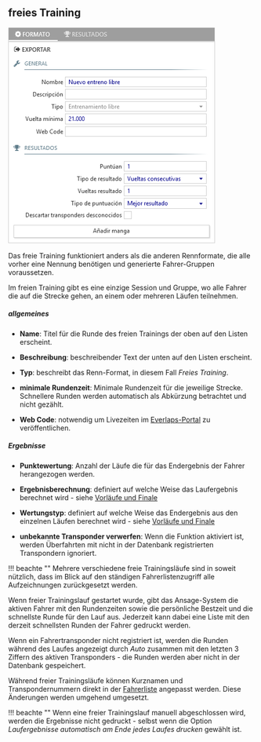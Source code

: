 ## freies Training 

![freies Training ](../img/freepractice.png)

Das freie Training funktioniert anders als die anderen Rennformate, die alle vorher eine Nennung benötigen und generierte Fahrer-Gruppen voraussetzen.

Im freien Training gibt es eine einzige Session und Gruppe, wo alle Fahrer die auf die Strecke gehen, an einem oder mehreren Läufen teilnehmen.

##### allgemeines

- **Name**: Titel für die Runde des freien Trainings der oben auf den Listen erscheint.

- **Beschreibung**: beschreibender Text der unten auf den Listen erscheint.

- **Typ**: beschreibt das Renn-Format, in diesem Fall *Freies Training*.

- **minimale Rundenzeit**: Minimale Rundenzeit für die jeweilige Strecke. Schnellere Runden werden automatisch als Abkürzung betrachtet und nicht gezählt.

- **Web Code**: notwendig um Livezeiten im [Everlaps-Portal](http://everlaps.com) zu veröffentlichen.

##### Ergebnisse

- **Punktewertung**: Anzahl der Läufe die für das Endergebnis der Fahrer herangezogen werden.

- **Ergebnisberechnung**: definiert auf welche Weise das Laufergebnis berechnet wird - siehe [Vorläufe und Finale](./qualify-finals/index.html)

- **Wertungstyp**: definiert auf welche Weise das Endergebnis aus den einzelnen Läufen berechnet wird - siehe [Vorläufe und Finale](./qualify-finals/index.html)

- **unbekannte Transponder verwerfen**: Wenn die Funktion aktiviert ist, werden Überfahrten mit nicht in der Datenbank registrierten Transpondern ignoriert.

!!! beachte ""
	Mehrere verschiedene freie Trainingsläufe sind in soweit nützlich, dass im Blick auf den ständigen Fahrerlistenzugriff alle Aufzeichnungen zurückgesetzt werden.

Wenn freier Trainingslauf gestartet wurde, gibt das Ansage-System die aktiven Fahrer mit den Rundenzeiten sowie die persönliche Bestzeit und die schnellste Runde für den Lauf aus. Jederzeit kann dabei eine Liste mit den derzeit schnellsten Runden der Fahrer gedruckt werden.

Wenn ein Fahrertransponder nicht registriert ist, werden die Runden während des Laufes angezeigt durch *Auto* zusammen mit den letzten 3 Ziffern des aktiven Transponders - die Runden werden aber nicht in der Datenbank gespeichert.

Während freier Trainingsläufe können Kurznamen und Transpondernummern direkt in der [Fahrerliste](../user-guide/drivers/index.html) angepasst werden. Diese Änderungen werden umgehend umgesetzt.

!!! beachte ""
	Wenn eine freier Trainingslauf manuell abgeschlossen wird, werden die Ergebnisse nicht gedruckt - selbst wenn die Option *Laufergebnisse automatisch am Ende jedes Laufes drucken* gewählt ist.

